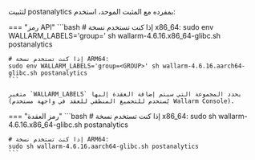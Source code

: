 لتثبيت postanalytics بمفرده مع المثبت الموحد، استخدم:

=== "رمز API"
    ```bash
    # إذا كنت تستخدم نسخة x86_64:
    sudo env WALLARM_LABELS='group=<GROUP>' sh wallarm-4.6.16.x86_64-glibc.sh postanalytics

    # إذا كنت تستخدم نسخة ARM64:
    sudo env WALLARM_LABELS='group=<GROUP>' sh wallarm-4.6.16.aarch64-glibc.sh postanalytics
    ```        

    متغير `WALLARM_LABELS` يحدد المجموعة التي سيتم إضافة العقدة إليها (يُستخدم للتجميع المنطقي للعقد في واجهة مستخدم Wallarm Console).

=== "رمز العقدة"
    ```bash
    # إذا كنت تستخدم نسخة x86_64:
    sudo sh wallarm-4.6.16.x86_64-glibc.sh postanalytics

    # إذا كنت تستخدم نسخة ARM64:
    sudo sh wallarm-4.6.16.aarch64-glibc.sh postanalytics
    ```
